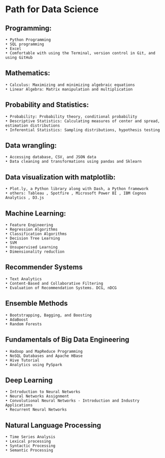 # Path for Data Science

## Programming:
    • Python Programming
    • SQL programming
    • Excel 
    • Comfortable with using the Terminal, version control in Git, and using GitHub

## Mathematics:
    • Calculus: Maximizing and minimizing algebraic equations
    • Linear Algebra: Matrix manipulation and multiplication

## Probability and Statistics:
    • Probability: Probability theory, conditional probability
    • Descriptive Statistics: Calculating measures of center and spread, estimation distributions
    • Inferential Statistics: Sampling distributions, hypothesis testing

## Data wrangling:
    • Accessing database, CSV, and JSON data
    • Data cleaning and transformations using pandas and Sklearn

## Data visualization with matplotlib:
    • Plot.ly, a Python library along with Dash, a Python framework
    • others: Tableau , Spotfire , Microsoft Power BI , IBM Cognos Analytics , D3.js


## Machine Learning:
    • Feature Engineering
    • Regression Algorithms
    • Classification Algorithms
    • Decision Tree Learning
    • SVM
    • Unsupervised Learning
    • Dimensionality reduction

## Recommender Systems
    • Text Analytics
    • Content-Based and Collaborative Filtering
    • Evaluation of Recommendation Systems. DCG, nDCG

## Ensemble Methods
    • Bootstrapping, Bagging, and Boosting
    • AdaBoost
    • Random Forests

## Fundamentals of Big Data Engineering
    • Hadoop and MapReduce Programming
    • NoSQL Databases and Apache HBase
    • Hive Tutorial
    • Analytics using PySpark

## Deep Learning
    • Introduction to Neural Networks
    • Neural Networks Assignment
    • Convolutional Neural Networks - Introduction and Industry Applications
    • Recurrent Neural Networks

## Natural Language Processing
    • Time Series Analysis
    • Lexical processing
    • Syntactic Processing
    • Semantic Processing
